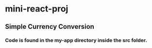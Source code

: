 # mini-react-proj
## Simple Currency Conversion 
### Code is found in the my-app directory inside the src folder. 
